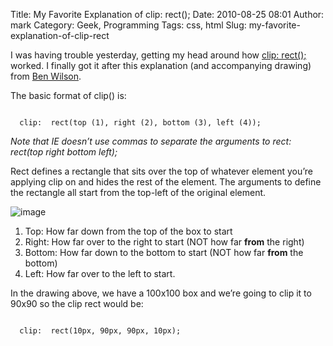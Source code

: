 Title: My Favorite Explanation of clip: rect();
Date: 2010-08-25 08:01
Author: mark
Category: Geek, Programming
Tags: css, html
Slug: my-favorite-explanation-of-clip-rect

I was having trouble yesterday, getting my head around how [clip:
rect();][] worked. I finally got it after this explanation (and
accompanying drawing) from [Ben Wilson][].

The basic format of clip() is:

<code>
  clip:  rect(top (1), right (2), bottom (3), left (4));
</code>

*Note that IE doesn’t use commas to separate the arguments to rect:
rect(top right bottom left);*

Rect defines a rectangle that sits over the top of whatever element
you’re applying clip on and hides the rest of the element. The arguments
to define the rectangle all start from the top-left of the original
element.

![image][]

1.  Top: How far down from the top of the box to start
2.  Right: How far over to the right to start (NOT how far **from** the
    right)
3.  Bottom: How far down to the bottom to start (NOT how far **from**
    the bottom)
4.  Left: How far over to the left to start.

In the drawing above, we have a 100x100 box and we’re going to clip it
to 90x90 so the clip rect would be:

<code>
  clip:  rect(10px, 90px, 90px, 10px);
</code>

  [clip: rect();]: https://www.w3schools.com/css/pr_pos_clip.asp
  [Ben Wilson]: https://thelocust.org/
  [image]: https://farm5.static.flickr.com/4079/4925293014_36e2aeb69c_o.jpg
